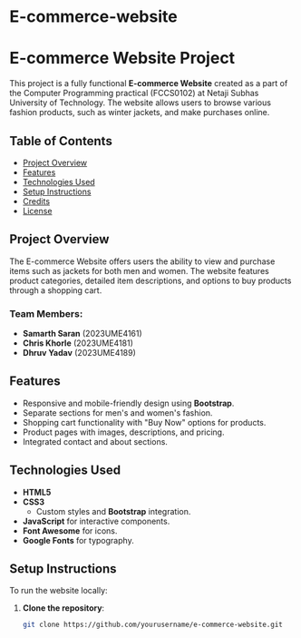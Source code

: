 # E-commerce-website
# E-commerce Website Project

This project is a fully functional **E-commerce Website** created as a part of the Computer Programming practical (FCCS0102) at Netaji Subhas University of Technology. The website allows users to browse various fashion products, such as winter jackets, and make purchases online. 

## Table of Contents
- [Project Overview](#project-overview)
- [Features](#features)
- [Technologies Used](#technologies-used)
- [Setup Instructions](#setup-instructions)
- [Credits](#credits)
- [License](#license)

## Project Overview
The E-commerce Website offers users the ability to view and purchase items such as jackets for both men and women. The website features product categories, detailed item descriptions, and options to buy products through a shopping cart.

### Team Members:
- **Samarth Saran** (2023UME4161)
- **Chris Khorle** (2023UME4181)
- **Dhruv Yadav** (2023UME4189)

## Features
- Responsive and mobile-friendly design using **Bootstrap**.
- Separate sections for men's and women's fashion.
- Shopping cart functionality with "Buy Now" options for products.
- Product pages with images, descriptions, and pricing.
- Integrated contact and about sections.
  
## Technologies Used
- **HTML5**
- **CSS3**
  - Custom styles and **Bootstrap** integration.
- **JavaScript** for interactive components.
- **Font Awesome** for icons.
- **Google Fonts** for typography.

## Setup Instructions
To run the website locally:

1. **Clone the repository**:
   ```bash
   git clone https://github.com/yourusername/e-commerce-website.git
